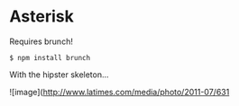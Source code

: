 # Asterisk

Requires brunch!

    $ npm install brunch



With the hipster skeleton...

![image](http://www.latimes.com/media/photo/2011-07/631
